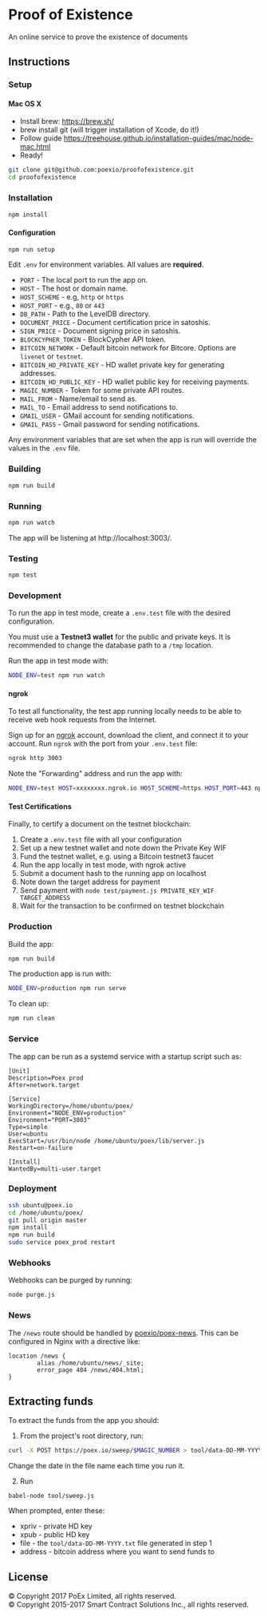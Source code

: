 # Proof of Existence

An online service to prove the existence of documents

## Instructions

### Setup

#### Mac OS X

- Install brew: https://brew.sh/
- brew install git (will trigger installation of Xcode, do it!)
- Follow guide https://treehouse.github.io/installation-guides/mac/node-mac.html
- Ready!

```sh
git clone git@github.com:poexio/proofofexistence.git
cd proofofexistence
```

### Installation

```sh
npm install
```

#### Configuration

```sh
npm run setup
```

Edit `.env` for environment variables. All values are **required**.

* `PORT` - The local port to run the app on.
* `HOST` - The host or domain name.
* `HOST_SCHEME` - e.g, `http` or `https`
* `HOST_PORT` - e.g., `80` or `443`
* `DB_PATH` - Path to the LevelDB directory.
* `DOCUMENT_PRICE` - Document certification price in satoshis.
* `SIGN_PRICE` - Document signing price in satoshis.
* `BLOCKCYPHER_TOKEN` - BlockCypher API token.
* `BITCOIN_NETWORK` - Default bitcoin network for Bitcore. Options are `livenet`
  or `testnet`.
* `BITCOIN_HD_PRIVATE_KEY` - HD wallet private key for generating addresses.
* `BITCOIN_HD_PUBLIC_KEY` - HD wallet public key for receiving payments.
* `MAGIC_NUMBER` - Token for some private API routes.
* `MAIL_FROM` - Name/email to send as.
* `MAIL_TO` - Email address to send notifications to.
* `GMAIL_USER` - GMail account for sending notifications.
* `GMAIL_PASS` - Gmail password for sending notifications.

Any environment variables that are set when the app is run will override the
values in the `.env` file.

### Building

```sh
npm run build
```

### Running

```sh
npm run watch
```

The app will be listening at http://localhost:3003/.

### Testing

```sh
npm test
```

### Development

To run the app in test mode, create a `.env.test` file with the desired
configuration.

You must use a **Testnet3 wallet** for the public and private keys. It is
recommended to change the database path to a `/tmp` location.

Run the app in test mode with:

```sh
NODE_ENV=test npm run watch
```

#### ngrok

To test all functionality, the test app running locally needs to be able to
receive web hook requests from the Internet.

Sign up for an [ngrok](https://ngrok.com) account, download the client, and
connect it to your account. Run `ngrok` with the port from your `.env.test`
file:

```sh
ngrok http 3003
```

Note the "Forwarding" address and run the app with:

```sh
NODE_ENV=test HOST=xxxxxxxx.ngrok.io HOST_SCHEME=https HOST_PORT=443 npm run watch
```

#### Test Certifications

Finally, to certify a document on the testnet blockchain:

1. Create a `.env.test` file with all your configuration
1. Set up a new testnet wallet and note down the Private Key WIF
1. Fund the testnet wallet, e.g. using a Bitcoin testnet3 faucet
1. Run the app locally in test mode, with ngrok active
1. Submit a document hash to the running app on localhost
1. Note down the target address for payment
1. Send payment with `node test/payment.js PRIVATE_KEY_WIF TARGET_ADDRESS`
1. Wait for the transaction to be confirmed on testnet blockchain

### Production

Build the app:

```sh
npm run build
```

The production app is run with:

```sh
NODE_ENV=production npm run serve
```

To clean up:

```sh
npm run clean
```

### Service

The app can be run as a systemd service with a startup script such as:

```
[Unit]
Description=Poex prod
After=network.target

[Service]
WorkingDirectory=/home/ubuntu/poex/
Environment="NODE_ENV=production"
Environment="PORT=3003"
Type=simple
User=ubuntu
ExecStart=/usr/bin/node /home/ubuntu/poex/lib/server.js
Restart=on-failure

[Install]
WantedBy=multi-user.target
```

### Deployment

```sh
ssh ubuntu@poex.io
cd /home/ubuntu/poex/
git pull origin master
npm install
npm run build
sudo service poex_prod restart
```

### Webhooks

Webhooks can be purged by running:

```sh
node purge.js
```

### News

The `/news` route should be handled by [poexio/poex-news]. This can be
configured in Nginx with a directive like:

```
location /news {
        alias /home/ubuntu/news/_site;
        error_page 404 /news/404.html;
}
```

## Extracting funds

To extract the funds from the app you should:

1. From the project's root directory, run:

  ```sh
  curl -X POST https://poex.io/sweep/$MAGIC_NUMBER > tool/data-DD-MM-YYYY.txt
  ```

Change the date in the file name each time you run it.

2. Run

  ```
  babel-node tool/sweep.js
  ```

When prompted, enter these:

* xpriv - private HD key
* xpub - public HD key
* file - the `tool/data-DD-MM-YYYY.txt` file generated in step 1
* address - bitcoin address where you want to send funds to

## License

© Copyright 2017 PoEx Limited, all rights reserved.<br />
© Copyright 2015-2017 Smart Contract Solutions Inc., all rights reserved.

[poexio/poex-news]: https://github.com/poexio/poex-news
